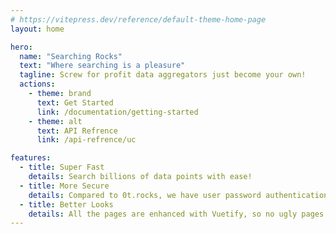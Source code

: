 ```yaml
---
# https://vitepress.dev/reference/default-theme-home-page
layout: home

hero:
  name: "Searching Rocks"
  text: "Where searching is a pleasure"
  tagline: Screw for profit data aggregators just become your own!
  actions:
    - theme: brand
      text: Get Started
      link: /documentation/getting-started
    - theme: alt
      text: API Refrence
      link: /api-refrence/uc

features:
  - title: Super Fast
    details: Search billions of data points with ease!
  - title: More Secure
    details: Compared to 0t.rocks, we have user password authentication
  - title: Better Looks
    details: All the pages are enhanced with Vuetify, so no ugly pages!
---
```


